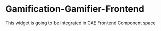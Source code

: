 # Gamification-Gamifier-Frontend

This widget is going to be integrated in CAE Frontend Component space